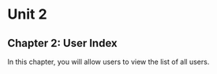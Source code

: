 # Unit 2
## Chapter 2: User Index

In this chapter, you will allow users to view the list of all users.

